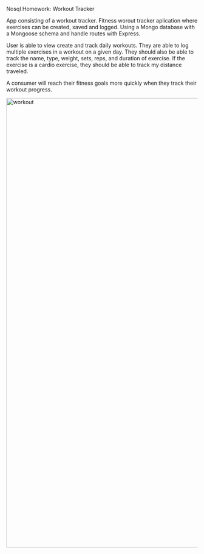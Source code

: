 Nosql Homework: Workout Tracker

App consisting of  a workout tracker. Fitness worout tracker aplication where exercises can be created, xaved and logged. Using a Mongo database with a Mongoose schema and handle routes with Express.

User is able to view create and track daily workouts. They are able to log multiple exercises in a workout on a given day. They should also be able to track the name, type, weight, sets, reps, and duration of exercise. If the exercise is a cardio exercise, they should be able to track my distance traveled.

A consumer will reach their fitness goals more quickly when they track their workout progress.

<img width="1180" alt="workout" src="https://user-images.githubusercontent.com/65620789/99219066-b9264900-2790-11eb-9e1d-991c58bd6aee.png">
